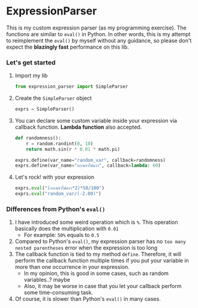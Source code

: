 # ExpressionParser
This is my custom expression parser (as my programming exercise). The functions are similar to `eval()` in Python. 
In other words, this is my attempt to reimplement the `eval()` by myself without any guidance, so please don't expect 
the **blazingly fast** performance on this lib.

### Let's get started
1. Import my lib
    ```python
    from expression_parser import SimpleParser
    ```
2. Create the `SimpleParser` object
    ```python
    exprs = SimpleParser()
    ```
3. You can declare some custom variable inside your expression via callback function. **Lambda function** also accepted.
    ```python
    def randomness():
        r = random.randint(0, 10)
        return math.sin(r * 0.01 * math.pi)
    
    exprs.define(var_name="random_var", callback=randomness)
    exprs.define(var_name="กะเพราไข่ดาว", callback=lambda: 60)
    ```
4. Let's rock! with your expression
    ```python
    exprs.eval("(กะเพราไข่ดาว*2)*50/100")
    exprs.eval("random_var/(-2.00)")
    ```

### Differences from Python's `eval()`
1. I have introduced some weird operation which is `%`. This operation basically does the multiplication with `0.01`
   - For example: `50%` equals to `0.5`
2. Compared to Python's `eval()`, my expression parser has no `too many nested parentheses` error when the expression 
is too long
3. The callback function is tied to my method `define`. Therefore, it will perform the callback function multiple times
if you put your variable in more than one occurrence in your expression.
   - In my opinion, this is good in some cases, such as random variables..? maybe
   - Also, it may be worse in case that you let your callback perform some time-consuming task.
4. Of course, it is slower than Python's `eval()` in many cases.